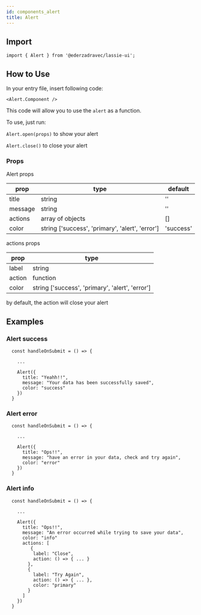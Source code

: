 ```yaml
---
id: components_alert
title: Alert
---
```


## Import

`import { Alert } from '@ederzadravec/lassie-ui';`

## How to Use

In your entry file, insert following code:

`<Alert.Component />`

This code will allow you to use the `alert` as a function.

To use, just run:

`Alert.open(props)` to show your alert

`Alert.close()` to close your alert

### Props

Alert props

| prop    | type                                            | default   |
| ------- | ----------------------------------------------- | --------- |
| title   | string                                          | ''        |
| message | string                                          | ''        |
| actions | array of objects                                | []        |
| color   | string ['success', 'primary', 'alert', 'error'] | 'success' |

actions props

| prop   | type                                            |
| ------ | ----------------------------------------------- |
| label  | string                                          |
| action | function                                        |
| color  | string ['success', 'primary', 'alert', 'error'] |

by default, the action will close your alert

## Examples

### Alert success

```
  const handleOnSubmit = () => {

    ...

    Alert({
      title: "Yeahh!!",
      message: "Your data has been successfully saved",
      color: "success"
    })
  }
```

### Alert error

```
  const handleOnSubmit = () => {

    ...

    Alert({
      title: "Ops!!",
      message: "have an error in your data, check and try again",
      color: "error"
    })
  }
```

### Alert info

```
  const handleOnSubmit = () => {

    ...

    Alert({
      title: "Ops!!",
      message: "An error occurred while trying to save your data",
      color: "info"
      actions: [
         {
          label: "Close",
          action: () => { ... }
        },
        {
          label: "Try Again",
          action: () => { ... },
          color: "primary"
        }
      ]
    })
  }
```
